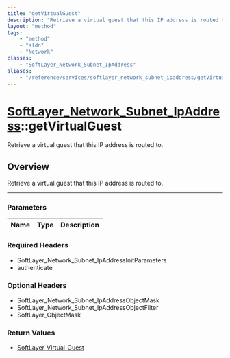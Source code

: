 ```yaml
---
title: "getVirtualGuest"
description: "Retrieve a virtual guest that this IP address is routed to."
layout: "method"
tags:
    - "method"
    - "sldn"
    - "Network"
classes:
    - "SoftLayer_Network_Subnet_IpAddress"
aliases:
    - "/reference/services/softlayer_network_subnet_ipaddress/getVirtualGuest"
---
```

# [SoftLayer_Network_Subnet_IpAddress](/reference/services/SoftLayer_Network_Subnet_IpAddress)::getVirtualGuest


Retrieve a virtual guest that this IP address is routed to.


## Overview 
Retrieve a virtual guest that this IP address is routed to.

-----

### Parameters 
|Name | Type | Description |
| --- | --- | --- |


### Required Headers
* SoftLayer_Network_Subnet_IpAddressInitParameters
* authenticate


### Optional Headers
* SoftLayer_Network_Subnet_IpAddressObjectMask
* SoftLayer_Network_Subnet_IpAddressObjectFilter
* SoftLayer_ObjectMask

### Return Values
* <a href='/reference/datatypes/SoftLayer_Virtual_Guest'>SoftLayer_Virtual_Guest </a>




